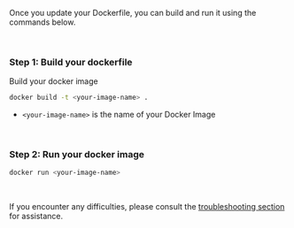 
Once you update your Dockerfile, you can build and run it using the commands below.

&nbsp;

### Step 1: Build your dockerfile

Build your docker image

```bash
docker build -t <your-image-name> .
```

- `<your-image-name>` is the name of your Docker Image

&nbsp;

### Step 2: Run your docker image

```bash
docker run <your-image-name>
```

&nbsp;

If you encounter any difficulties, please consult the [troubleshooting section](https://signoz.io/docs/instrumentation/java/#troubleshooting-your-installation) for assistance.

